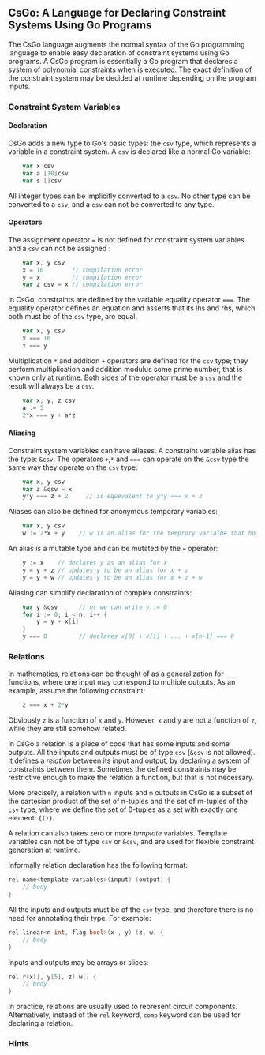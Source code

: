 ## CsGo: A Language for Declaring Constraint Systems Using Go Programs

The CsGo language augments the normal syntax of the Go programming language to
enable easy declaration of constraint systems using Go programs.
A CsGo program is essentially a Go program that declares a system of
polynomial constraints when is executed. The exact definition of the
constraint system may be decided at runtime depending on the program inputs.

### Constraint System Variables

#### Declaration

CsGo adds a new type to Go's basic types: the `csv` type, which represents a
variable in a constraint system. A `csv` is declared like a normal Go variable:

```go
    var x csv
    var a [10]csv
    var s []csv
```

All integer types can be implicitly converted to a `csv`. No other
type can be converted to a `csv`, and a `csv` can not be converted to any type.

#### Operators

The assignment operator `=` is not defined for constraint system variables
and a `csv` can not be assigned :

```go
    var x, y csv
    x = 10        // compilation error
    y = x         // compilation error
    var z csv = x // compilation error
```

In CsGo, constraints are defined by the variable equality operator `===`.
The equality operator defines an equation and asserts that its lhs and rhs,
which both must be of the `csv` type, are equal.

```go
    var x, y csv
    x === 10
    x === y
```

Multiplication `*` and addition `+` operators are defined for the `csv` type;
they perform multiplication and addition modulus some prime number, that is
known only at runtime.
Both sides of the operator must be a `csv` and the result will always be a
`csv`.

```go
    var x, y, z csv
    a := 5
    2*x === y + a*z
```

#### Aliasing

Constraint system variables can have aliases. A constraint variable alias has
the type: `&csv`. The operators `+`,`*` and `===` can operate on the `&csv`
type the same way they operate on the `csv` type:

```go
    var x, y csv
    var z &csv = x
    y*y === z + 2     // is equevalent to y*y === x + 2
```

Aliases can also be defined for anonymous temporary variables:

```go
    var x, y csv
    w := 2*x + y    // w is an alias for the temprory varialbe that holds 2*x + y
```

An alias is a mutable type and can be mutated by the `=` operator:

```go
    y := x    // declares y as an alias for x
    y = y + z // updates y to be an alias for x + z
    y = y + w // updates y to be an alias for x + z + w
```

Aliasing can simplify declaration of complex constraints:

```go
    var y &csv      // or we can write y := 0
    for i := 0; i < n; i++ {
        y = y + x[i]
    }
    y === 0         // declares x[0] + x[1] + ... + x[n-1] === 0 
```

### Relations

In mathematics, relations can be thought of as a generalization for functions,
where one input may correspond to multiple outputs. As an example, assume
the following constraint:

```go
    z === x + 2*y
```

Obviously `z` is a function of `x` and `y`. However, `x` and `y` are not a
function of `z`, while they are still somehow related.

In CsGo a relation is a piece of code that has some inputs and some outputs.
All the inputs and outputs must be of type `csv` (`&csv` is not allowed).
It defines a *relation* between its input and output, by declaring a system of
constraints between them. Sometimes the defined constraints may be
restrictive enough to make the relation a function, but that is not necessary.

More precisely, a relation with `n` inputs and `m` outputs in CsGo is a
subset of the cartesian product of the set of n-tuples and the set of
m-tuples of the `csv` type, where we define the set of 0-tuples as a set with
exactly one element: `{()}`.

A relation can also takes zero or more *template* variables. Template variables
can not be of type `csv` or `&csv`, and are used for flexible constraint
generation at runtime.

Informally relation declaration has the following format:

```go
rel name<template variables>(input) (output) {
    // body
}
```

All the inputs and outputs must be of the `csv` type, and therefore there is
no need for annotating their type. For example:

```go
rel linear<n int, flag bool>(x , y) (z, w) {
	// body
}
```

Inputs and outputs may be arrays or slices:

```go
rel r(x[], y[5], z) w[] {
    // body
}
```

In practice, relations are usually used to represent circuit components.
Alternatively, instead of the `rel` keyword, `comp` keyword can be used for 
declaring a relation.

### Hints